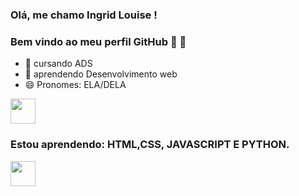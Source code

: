  ### Olá, me chamo Ingrid Louise ! 
### Bem vindo ao meu perfil GitHub 👋 👋



- 🔭  cursando ADS 
- 🌱  aprendendo Desenvolvimento web 
- 😄 Pronomes: ELA/DELA 


<img src="https://cdn.jsdelivr.net/gh/devicons/devicon/icons/git/git-original.svg" width="40" height="40"/>

### Estou aprendendo: HTML,CSS, JAVASCRIPT E PYTHON.

<img src="https://cdn.jsdelivr.net/gh/devicons/devicon/icons/git/git-original.svg" width="40" height="40"/>


